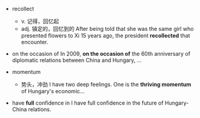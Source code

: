 - recollect
	- v. 记得，回忆起
	- adj. 镇定的，回忆到的
After being told that she was the same girl who presented flowers to Xi 15 years ago, the president **recollected** that encounter.

- on the occasion of
In 2009, **on the occasion of** the 60th anniversary of diplomatic relations between China and Hungary, ...

- momentum
	- 势头，冲劲
I have two deep feelings. One is the **thriving momentum** of Hungary's economic...

- have **full** confidence in
I have full confidence in the future of Hungary-China relations.


